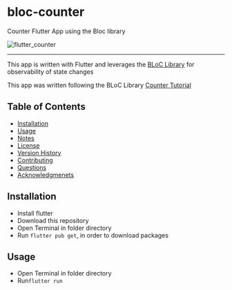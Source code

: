 # bloc-counter
Counter Flutter App using the Bloc library

![flutter_counter](https://user-images.githubusercontent.com/79285555/176555143-aeeaa986-5f02-48ff-a9d7-b03def5997ac.gif)

<hr>

This app is written with Flutter and leverages the [BLoC Library](https://bloclibrary.dev/#/) for observability of state changes

This app was written following the BLoC Library [Counter Tutorial](https://bloclibrary.dev/#/fluttercountertutorial)

## Table of Contents

- [Installation](#installation)
- [Usage](#usage)
- [Notes](#notes)
- [License](#license)
- [Version History](#version)
- [Contributing](#contributing)
- [Questions](#questions)
- [Acknowledgmenets](#acknowledgments)

## Installation

- Install flutter
- Download this repository
- Open Terminal in folder directory
- Run `flutter pub get`, in order to download packages

## Usage

- Open Terminal in folder directory
- Run`flutter run`
